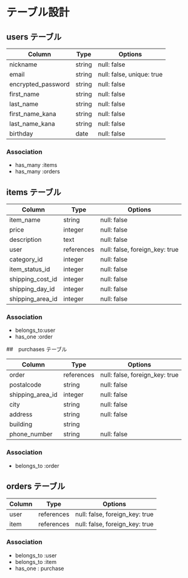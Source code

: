 # テーブル設計

## users テーブル

| Column             | Type   | Options     |
| ------------------ | ------ | ----------- |
| nickname           | string | null: false |
| email              | string | null: false, unique: true |
| encrypted_password | string | null: false |
| first_name         | string | null: false |
| last_name          | string | null: false |
| first_name_kana    | string | null: false |
| last_name_kana     | string | null: false |
| birthday           | date   | null: false |


### Association

- has_many :items
- has_many :orders

## items テーブル

| Column      | Type       | Options     |
| ------      | ------     | ----------- |
| item_name   | string     | null: false |
| price       | integer    | null: false |
| description | text       | null: false |
| user        | references | null: false, foreign_key: true |
| category_id | integer    | null: false |
| item_status_id   | integer | null: false |
| shipping_cost_id | integer | null: false |
| shipping_day_id  | integer | null: false |
| shipping_area_id | integer | null: false |

### Association

- belongs_to:user
- has_one :order

##　purchases テーブル

| Column           | Type       | Options                        |
| ------           | ---------- | ------------------------------ |
| order            | references | null: false, foreign_key: true |
| postalcode       | string     | null: false |
| shipping_area_id | integer    | null: false |
| city             | string     | null: false |
| address          | string     | null: false |
| building         | string     |
| phone_number     | string     | null: false |


### Association

- belongs_to :order

## orders テーブル

| Column        | Type       | Options                        |
| ------        | ---------- | ------------------------------ |
| user          | references | null: false, foreign_key: true |
| item          | references | null: false, foreign_key: true |

### Association

- belongs_to :user
- belongs_to :item
- has_one : purchase
